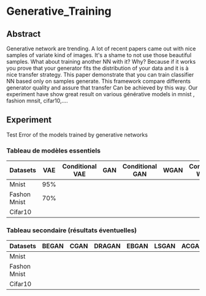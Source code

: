 # Generative_Training

## Abstract

Generative network are trending. A lot of recent papers came out with nice samples of variate kind of images. It's a shame to not use those beautiful samples. What about training another NN with it? Why? Because if it works you prove that your generator fits the distribution of your data and it is à nice transfer strategy. This paper demonstrate that you can train classifier NN based only on samples generate. This framework compare differents generator quality and assure that transfer Can be achieved by this way. Our experiment have show great result on various générative models in mnist , fashion mnsit, cifar10,....

## Experiment

Test Error of the models trained by generative networks

### Tableau de modèles essentiels

| Datasets      | VAE  | Conditional VAE | GAN  | Conditional GAN | WGAN | Conditional WGAN |
|---------------|------|---------------- |------|---------------- |------|------------------|
| Mnist         |  95% |                 |      |                 |      |                  |
| Fashon Mnist  |  70% |                 |      |                 |      |                  |
|  Cifar10      |      |                 |      |                 |      |                  |


### Tableau secondaire (résultats éventuelles)

| Datasets      | BEGAN  | CGAN | DRAGAN | EBGAN | LSGAN | ACGAN | InfoGAN |
|---------------|--------|------|--------|-------|-------|-------|---------|
| Mnist         |        |      |        |       |       |       |         |
| Fashon Mnist  |        |      |        |       |       |       |         |
|  Cifar10      |        |      |        |       |       |       |         |
